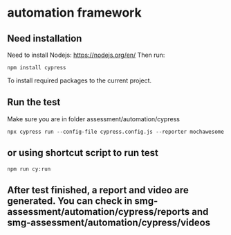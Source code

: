 # automation framework

## Need installation

Need to install Nodejs: https://nodejs.org/en/ 
Then run:
```
npm install cypress
```
To install required packages to the current project.

## Run the test

Make sure you are in folder assessment/automation/cypress

```
npx cypress run --config-file cypress.config.js --reporter mochawesome
```
## or using shortcut script to run test
```
npm run cy:run
```

## After test finished, a report and video are generated. You can check in smg-assessment/automation/cypress/reports and smg-assessment/automation/cypress/videos




